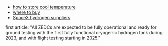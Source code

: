  - [how to store cool temperature](https://mobilityengineeringtech.com/component/content/article/40602-how-to-store-liquid-hydrogen-for-zero-emission-flight)
 - [where to buy](https://www.made-in-china.com/productdirectory.do?subaction=hunt&style=b&mode=and&code=0&comProvince=nolimit&order=0&isOpenCorrection=1&org=top&keyword=&file=&searchType=0&word=liquid+hydrogen&log_from=1#word#)
 - [SpaceX hydrogen suppliers](https://www.ghi-corp.com/contact)

first article: "All ZEDCs are expected to be fully operational and ready for ground testing with the first fully functional cryogenic hydrogen tank during 2023, and with flight testing starting in 2025."
